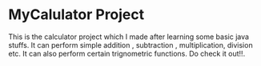 # MyCalulator Project
This is the calculator project which I made after learning some basic java stuffs.
It can perform simple addition , subtraction , multiplication, division etc. It can also perform certain
trignometric functions. Do check it out!!.
